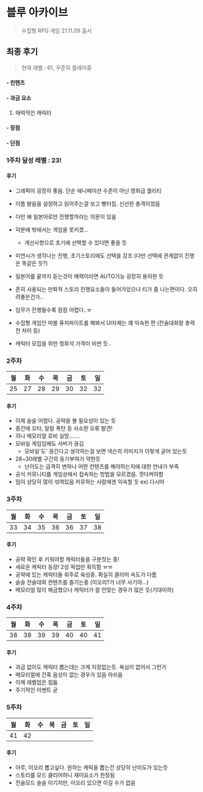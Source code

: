 # 블루 아카이브
> 수집형 RPG 게임 21.11.09 출시



## 최종 후기

> 현재 레벨 : 61, 꾸준히 플레이중

#### - 컨텐츠

#### - 과금 요소

1. 매력적인 캐릭터

#### - 장점

#### - 단점





### 1주차 달성 레벨 : 23!

#### 후기

- 그래픽이 굉장히 좋음. 단순 애니메이션 수준이 아닌 영화급 퀄리티
- 이름 발음을 설정하고 읽어주는걸 보고 빵터짐. 신선한 충격이었음
- 다만 왜 일본어로만 진행할까라는 의문이 있음
- 덕분에 밖에서는 게임을 못키겠...
  - 개선사항으로 초기에 선택할 수 있다면 좋을 듯

- 미연시가 생각나는 진행, 초기스토리에도 선택을 강조 (다만 선택에 관계없이 진행은 똑같은 듯?)
- 일본어를 끝까지 듣는것이 매력이라면 AUTO기능 굉장히 용이한 듯
- 흔히 사용되는 만화적 스토리 진행요소들이 들어가있으나 티가 좀 나는편이다. 오히려좋은건가..
- 임무가 진행될수록 점점 어렵다..ㅠ
- 수집형 게임인 마블 퓨처파이트를 해봐서 UI자체는 꽤 익숙한 편 (전술대회랑 총력전 차이 등)
- 캐릭터 모집을 위한 청휘석 가격이 비싼 듯..



### 2주차

| 월   | 화   | 수   | 목   | 금   | 토   | 일   |
| ---- | ---- | ---- | ---- | ---- | ---- | ---- |
| 25   | 27   | 28   | 29   | 30   | 32   | 32   |

#### 후기

- 이제 슬슬 어렵다. 공략을 볼 필요성이 있는 듯
- 중간에 오타, 알람 폭탄 등 사소한 오류 발견!
- 히나 메모리얼 로비 실망....... 
- 모바일 게임임에도 서버가 끊김
  - 모바일'도' 끊긴다고 생각하는걸 보면 넥슨의 이미지가 이렇게 굳어 있는듯
- 28~30레벨 구간의 동기부여가 약한듯
  - 난이도는 급격히 변하나 어떤 컨텐츠를 해야하는지에 대한 안내가 부족
- 공식 커뮤니티를 게임상에서 접속하는 방법을 모르겠음. 껏다켜야함
- 밈이 상당히 많이 섞여있음 커뮤하는 사람에겐 익숙할 듯 ex) 다시마



### 3주차

| 월   | 화   | 수   | 목   | 금   | 토   | 일   |
| ---- | ---- | ---- | ---- | ---- | ---- | ---- |
| 33   | 34   | 35   | 36   | 36   | 37   | 38   |

#### 후기

- 공략 확인 후 키워야할 캐릭터들을 구분짓는 중!
- 새로운 캐릭터 등장! 2성 픽업만 획득함 ㅠㅠ
- 공략에 있는 캐릭터들 위주로 육성중. 확실히 클리어 속도가 다름
- 슬슬 전술대회 컨텐츠를 즐기는중 (이오리?가 너무 사기야...)
- 메모리얼 많이 해금했으나 캐릭터가 잘 안맞는 경우가 많은 듯(기대이하)



### 4주차

| 월   | 화   | 수   | 목   | 금   | 토   | 일   |
| ---- | ---- | ---- | ---- | ---- | ---- | ---- |
| 38   | 38   | 39   | 39   | 40   | 40   | 41   |

#### 후기

- 과금 없이도 캐릭터 뽑는데는 크게 지장없는듯. 욕심이 없어서 그런가
- 메모리얼에 간혹 음성이 없는 경우가 있음 아쉬움
- 이제 레벨업은 힘듦
- 주기적인 이벤트 굳



### 5주차

| 월   | 화   | 수   | 목   | 금   | 토   | 일   |
| ---- | ---- | ---- | ---- | ---- | ---- | ---- |
| 41   | 42   |      |      |      |      |      |

#### 후기

- 아루, 이오리 뽑고싶다. 원하는 캐릭을 뽑는건 상당히 난이도가 있는듯
- 스토리를 모드 클리어하니 재미요소가 한정됨
- 전술모드 슬슬 이기지만, 이오리 있으면 이길 수가 없음


